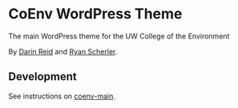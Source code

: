 # CoEnv WordPress Theme

The main WordPress theme for the UW College of the Environment

By [Darin Reid](https://github.com/elcontraption) and [Ryan Scherler](https://github.com/ryanscherler/).

## Development
See instructions on [coenv-main](https://github.com/coenvweb/coenv-main).
